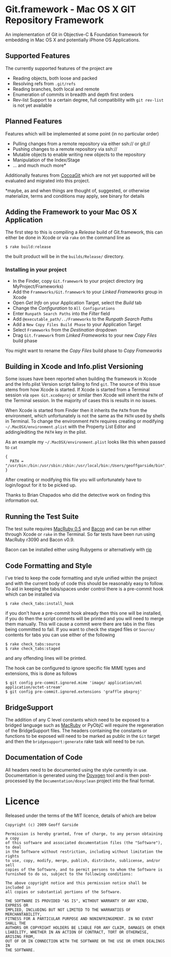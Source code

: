 Git.framework - Mac OS X GIT Repository Framework
===================================================
An implementation of Git in Objective-C & Foundation framework for embedding in Mac OS X and potentially iPhone OS Applications.

Supported Features
-------------------
The currently supported features of the project are

  * Reading objects, both loose and packed
  * Resolving refs from `.git/refs`
  * Reading branches, both local and remote
  * Enumeration of commits in breadth and depth first orders
  * Rev-list Support to a certain degree, full compatibility with `git rev-list` is not yet available

Planned Features
-----------------
Features which will be implemented at some point (in no particular order)

  * Pulling changes from a remote repository via either ssh:// or git://
  * Pushing changes to a remote repository via ssh://
  * Mutable objects to enable writing new objects to the repository
  * Manipulation of the Index/Stage
  * ... and much much more\*

Additionally features from [CocoaGit][cocoagit] which are not yet supported will be evaluated and migrated into this project.

\*maybe, as and when things are thought of, suggested, or otherwise materialize, terms and conditions may apply, see binary for details

Adding the Framework to your Mac OS X Application
--------------------------------------------------
The first step to this is compiling a *Release* build of Git.framework, this can either be done in Xcode or via `rake` on the command line as

    $ rake build:release

the built product will be in the `builds/Release/` directory.

### Installing in your project
  * In the Finder, copy `Git.framework` to your project directory (eg MyProject/Frameworks)
  * Add the `Frameworks/Git.framework` to your *Linked Frameworks* group in Xcode
  * Open *Get Info* on your Application Target, select the *Build* tab
  * Change the *Configuration* to `All Configurations`
  * Enter `Runpath Search Paths` into the *Filter* field
  * Add `@executable_path/../Frameworks` to the *Runpath Search Paths*
  * Add a `New Copy Files Build Phase` to your Application Target
  * Select `Frameworks` from the *Destination* dropdown
  * Drag `Git.framework` from *Linked Frameworks* to your new *Copy Files* build phase

You might want to rename the *Copy Files* build phase to *Copy Frameworks*

Building in Xcode and Info.plist Versioning
--------------------------------------------
Some issues have been reported when building the framework in Xcode and the Info.plist Version script failing to find `git`. The source of this issue stems from how Xcode is started. If Xcode is started from a Terminal session via `open Git.xcodeproj` or similar then Xcode will inherit the `PATH` of the Terminal session. In the majority of cases this is results in no issues.

When Xcode is started from Finder then it inherits the `PATH` from the environment, which unfortunately is not the same as the `PATH` used by shells in Terminal. To change the environment `PATH` requires creating or modifying `~/.MacOSX/environment.plist` with the Property List Editor and adding/editing the `PATH` key in the plist.

As an example my `~/.MacOSX/environment.plist` looks like this when passed to `cat`

    {
      PATH = "/usr/bin:/bin:/usr/sbin:/sbin:/usr/local/bin:/Users/geoffgarside/bin";
    }

After creating or modifying this file you will unfortunately have to login/logout for it to be picked up.

Thanks to Brian Chapados who did the detective work on finding this information out.

Running the Test Suite
-----------------------
The test suite requires [MacRuby 0.5][macruby] and [Bacon][bacon] and can be run either through Xcode or `rake` in the Terminal. So far tests have been run using MacRuby r3090 and Bacon v0.9.

Bacon can be installed either using Rubygems or alternatively with [rip][rip]

Code Formatting and Style
--------------------------
I've tried to keep the code formatting and style unified within the project and with the current body of code this should be reasonably easy to follow. To aid in keeping the tabs/spaces under control there is a pre-commit hook which can be installed via

    $ rake check_tabs:install_hook

if you don't have a pre-commit hook already then this one will be installed, if you do then the script contents will be printed and you will need to merge them manually. This will cause a commit were there are tabs in the files being committed to fail. If you want to check the staged files or `Source/` contents for tabs you can use either of the following

    $ rake check_tabs:source
    $ rake check_tabs:staged

and any offending lines will be printed.

The hook can be configured to ignore specific file MIME types and extensions, this is done as follows

    $ git config pre-commit.ignored.mime 'image/ application/xml application/octet-stream'
    $ git config pre-commit.ignored.extensions 'graffle pbxproj'

BridgeSupport
--------------
The addition of any C level constants which need to be exposed to a bridged language such as [MacRuby][macruby] or PyObjC will require the regeneration of the BridgeSupport files. The headers containing the constants or functions to be exposed will need to be marked as public in the `Git` target and then the `bridgesupport:generate` rake task will need to be run.

Documentation of Code
----------------------
All headers need to be documented using the style currently in use. Documentation is generated using the [Doyxgen][doxygen] tool and is then post-processed by the `Documentation/doxyclean` project into the final format.

Licence
========
Released under the terms of the MIT licence, details of which are below

    Copyright (c) 2009 Geoff Garside

    Permission is hereby granted, free of charge, to any person obtaining a copy
    of this software and associated documentation files (the "Software"), to deal
    in the Software without restriction, including without limitation the rights
    to use, copy, modify, merge, publish, distribute, sublicense, and/or sell
    copies of the Software, and to permit persons to whom the Software is
    furnished to do so, subject to the following conditions:

    The above copyright notice and this permission notice shall be included in
    all copies or substantial portions of the Software.

    THE SOFTWARE IS PROVIDED "AS IS", WITHOUT WARRANTY OF ANY KIND, EXPRESS OR
    IMPLIED, INCLUDING BUT NOT LIMITED TO THE WARRANTIES OF MERCHANTABILITY,
    FITNESS FOR A PARTICULAR PURPOSE AND NONINFRINGEMENT. IN NO EVENT SHALL THE
    AUTHORS OR COPYRIGHT HOLDERS BE LIABLE FOR ANY CLAIM, DAMAGES OR OTHER
    LIABILITY, WHETHER IN AN ACTION OF CONTRACT, TORT OR OTHERWISE, ARISING FROM,
    OUT OF OR IN CONNECTION WITH THE SOFTWARE OR THE USE OR OTHER DEALINGS IN
    THE SOFTWARE.


[cocoagit]: http://github.com/geoffgarside/cocoagit
[macruby]: http://macruby.org/
[bacon]: http://rubyforge.org/projects/test-spec
[doxygen]: http://www.stack.nl/~dimitri/doxygen/
[rip]: http://hellorip.com/

